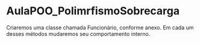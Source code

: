 # AulaPOO_PolimrfismoSobrecarga
Criaremos uma classe chamada Funcionário, conforme anexo. Em cada um desses métodos mudaremos seu comportamento interno.
